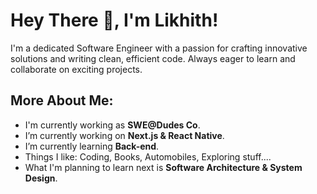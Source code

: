 
# Hey There 👋, I'm Likhith!


I'm a dedicated Software Engineer with a passion for crafting innovative solutions and writing clean, efficient code. Always eager to learn and collaborate on exciting projects.


## More About Me:

-  I'm currently working as **SWE@Dudes Co**.
-  I’m currently working on **Next.js & React Native**.
-  I’m currently learning **Back-end**.
-  Things I like: Coding, Books, Automobiles, Exploring stuff....
-  What I'm planning to learn next is **Software Architecture & System Design**.
